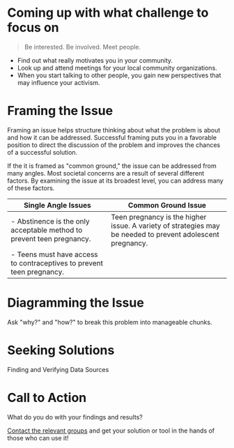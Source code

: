# Coming up with what challenge to focus on

> Be interested. Be involved. Meet people.

* Find out what really motivates you in your community.
* Look up and attend meetings for your local community organizations. 
* When you start talking to other people, you gain new perspectives that may influence your activism.


# Framing the Issue

Framing an issue helps structure thinking about what the problem is about and how it can be addressed. Successful framing puts you in a favorable position to direct the discussion of the problem and improves the chances of a successful solution. 

If the it is framed as "common ground," the issue can be addressed from many angles. Most societal concerns are a result of several different factors. By examining the issue at its broadest level, you can address many of these factors.

Single Angle Issues|Common Ground Issue
---|---
- Abstinence is the only acceptable method to prevent teen pregnancy. | Teen pregnancy is the higher issue. A variety of strategies may be needed to prevent adolescent pregnancy.
- Teens must have access to contraceptives to prevent teen pregnancy. | 


# Diagramming the Issue

Ask "why?" and "how?" to break this problem into manageable chunks.


# Seeking Solutions


Finding and Verifying Data Sources


# Call to Action

What do you do with your findings and results? 

[Contact the relevant groups](https://github.com/CodeForPittsburgh/Activism) and get your solution or tool in the hands of those who can use it!
